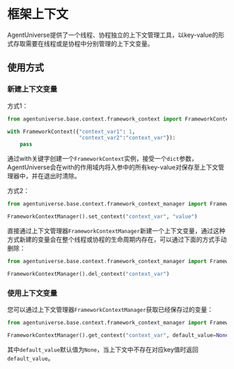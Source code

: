 # 框架上下文

AgentUniverse提供了一个线程、协程独立的上下文管理工具，以key-value的形式存取需要在线程或是协程中分别管理的上下文变量。

## 使用方式

### 新建上下文变量
方式1：
```python
from agentuniverse.base.context.framework_context import FrameworkContext

with FrameworkContext({"context_var1": 1,
                       "context_var2":"context_var"}):
    pass
```
通过with关键字创建一个`FrameworkContext`实例，接受一个`dict`参数，AgentUniverse会在with的作用域内将入参中的所有key-value对保存至上下文管理器中，并在退出时清除。

方式2：
```python
from agentuniverse.base.context.framework_context_manager import FrameworkContextManager

FrameworkContextManager().set_context("context_var", "value")
```
直接通过上下文管理器`FrameworkContextManager`新建一个上下文变量，通过这种方式新建的变量会在整个线程或协程的生命周期内存在，可以通过下面的方式手动删除：
```python
from agentuniverse.base.context.framework_context_manager import FrameworkContextManager

FrameworkContextManager().del_context("context_var")
```
### 使用上下文变量
您可以通过上下文管理器`FrameworkContextManager`获取已经保存过的变量：
```python
from agentuniverse.base.context.framework_context_manager import FrameworkContextManager

FrameworkContextManager().get_context("context_var", default_value=None)
```
其中`default_value`默认值为`None`，当上下文中不存在对应key值时返回`default_value`。